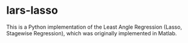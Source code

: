 # lars-lasso

This is a Python implementation of the Least Angle Regression (Lasso, Stagewise Regression), which was originally implemented in Matlab.
